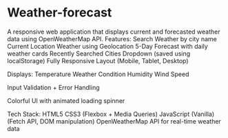 # Weather-forecast
A responsive web application that displays current and forecasted weather data using OpenWeatherMap API.
 Features:
 Search Weather by city name
 Current Location Weather using Geolocation
 5-Day Forecast with daily weather cards
 Recently Searched Cities Dropdown (saved using localStorage)
 Fully Responsive Layout (Mobile, Tablet, Desktop)

Displays:
Temperature 
Weather Condition 
Humidity 
Wind Speed 

Input Validation + Error Handling

Colorful UI with animated loading spinner

Tech Stack:
HTML5
CSS3 (Flexbox + Media Queries)
JavaScript (Vanilla) (Fetch API, DOM manipulation)
OpenWeatherMap API for real-time weather data
